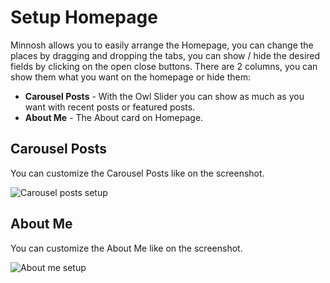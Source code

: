 # Setup Homepage

Minnosh allows you to easily arrange the Homepage, you can change the places by dragging and dropping the tabs, you can show / hide the desired fields by clicking on the open close buttons. There are 2 columns, you can show them what you want on the homepage or hide them:

- **Carousel Posts** - With the Owl Slider you can show as much as you want with recent posts or featured posts.
- **About Me** - The About card on Homepage.

## Carousel Posts

You can customize the Carousel Posts like on the screenshot. 

![Carousel posts setup](_media/carousel-posts-setup.jpg)

## About Me

You can customize the About Me like on the screenshot. 

![About me setup](_media/about-me-setup.jpg)
